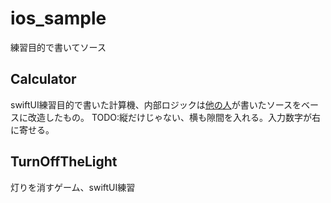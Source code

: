 # ios_sample
練習目的で書いてソース
## Calculator
swiftUI練習目的で書いた計算機、内部ロジックは[他の人](https://github.com/StanleyTseng1980/calculator_darkmode)が書いたソースをベースに改造したもの。
TODO:縦だけじゃない、横も隙間を入れる。入力数字が右に寄せる。
## TurnOffTheLight
灯りを消すゲーム、swiftUI練習
